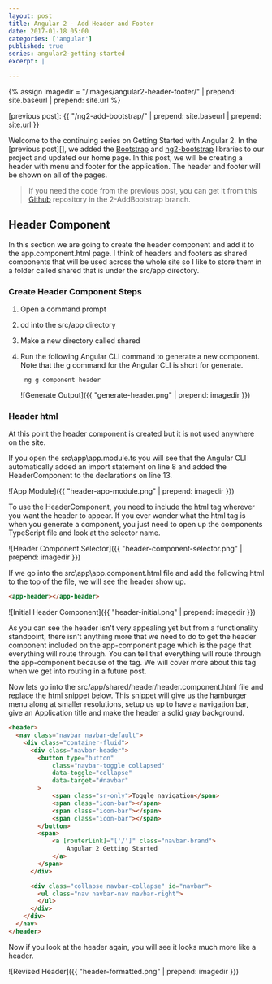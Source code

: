 ```yaml
---
layout: post
title: Angular 2 - Add Header and Footer
date: 2017-01-18 05:00
categories: ['angular']
published: true
series: angular2-getting-started
excerpt: |

---
```


{% assign imagedir = "/images/angular2-header-footer/" | prepend: site.baseurl | prepend: site.url %}

[previous post]: {{ "/ng2-add-bootstrap/" | prepend: site.baseurl | prepend: site.url }}



Welcome to the continuing series on Getting Started with Angular 2.  In the [previous post][], we added the [Bootstrap](https://getbootstrap.com/) and [ng2-bootstrap](https://valor-software.com/ng2-bootstrap/) libraries to our project and updated our home page.  In this post, we will be creating a header with menu and footer for the application.  The header and footer will be shown on all of the pages.

> If you need the code from the previous post, you can get it from this [Github](https://github.com/digitaldrummerj/angular2-getting-started) repository in the 2-AddBootstrap branch.  



## Header Component

In this section we are going to create the header component and add it to the app.component.html page.  I think of headers and footers as shared components that will be used across the whole site so I like to store them in a folder called shared that is under the src/app directory.

### Create Header Component Steps

1. Open a command prompt
1. cd into the src/app directory
1. Make a new directory called shared
1. Run the following Angular CLI command to generate a new component.  Note that the g command for the Angular CLI is short for generate.

        ng g component header

    ![Generate Output]({{ "generate-header.png" | prepend: imagedir }})


### Header html

At this point the header component is created but it is not used anywhere on the site.

If you open the src\app\app.module.ts you will see that the Angular CLI automatically added an import statement on line 8 and added the HeaderComponent to the declarations on line 13.

![App Module]({{ "header-app-module.png" | prepend: imagedir }})

To use the HeaderComponent, you need to include the html tag <app-header></app-header> wherever you want the header to appear.  If you ever wonder what the html tag is when you generate a component, you just need to open up the components TypeScript file and look at the selector name.  

![Header Component Selector]({{ "header-component-selector.png" | prepend: imagedir }})

If we go into the src\app\app.component.html file and add the following html to the top of the file, we will see the header show up.

```html
<app-header></app-header>
```

![Initial Header Component]({{ "header-initial.png" | prepend: imagedir }})

As you can see the header isn't very appealing yet but from a functionality standpoint, there isn't anything more that we need to do to get the header component included on the app-component page which is the page that everything will route through.  You can tell that everything will route through the app-component because of the <router-outlet></router-outlet> tag.  We will cover more about this tag when we get into routing in a future post.

Now lets go into the src/app/shared/header/header.component.html file and replace the html snippet below.  This snippet will give us the hamburger menu along at smaller resolutions, setup us up to have a navigation bar, give an Application title and make the header a solid gray background.

```html
<header>
  <nav class="navbar navbar-default">
    <div class="container-fluid">
      <div class="navbar-header">
        <button type="button" 
            class="navbar-toggle collapsed" 
            data-toggle="collapse"
            data-target="#navbar"
        >
            <span class="sr-only">Toggle navigation</span>
            <span class="icon-bar"></span>
            <span class="icon-bar"></span>
            <span class="icon-bar"></span>
        </button>
        <span>
            <a [routerLink]="['/']" class="navbar-brand">
                Angular 2 Getting Started
            </a>
        </span>
      </div>

      <div class="collapse navbar-collapse" id="navbar">
        <ul class="nav navbar-nav navbar-right">
        </ul>
      </div>
    </div>
  </nav>
</header>
```

Now if you look at the header again, you will see it looks much more like a header.

![Revised Header]({{ "header-formatted.png" | prepend: imagedir }})
